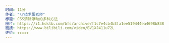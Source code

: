 ```yaml
---
时间: 11分
作者: "\r技术蛋老师"
标题: CSS清除浮动的多种方法
图片: https://i1.hdslb.com/bfs/archive/f1c7e4cb4b3fa1ee519444ea4698b8384814fcbb.jpg@480w_300h_1c_!web-space-channel-video.webp
链接: https://www.bilibili.com/video/BV1XJ411u72L
评价: ★★★★★
---
```


